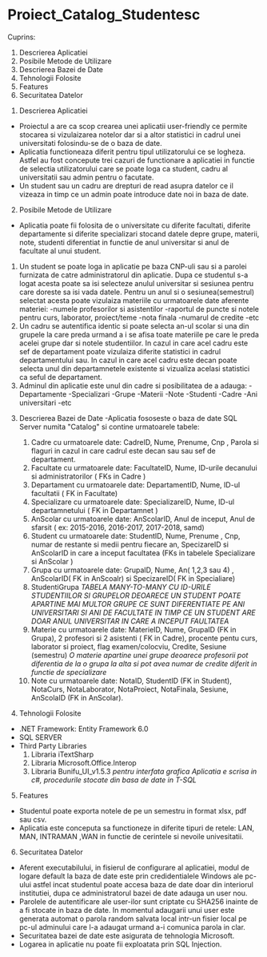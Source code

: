 # Proiect_Catalog_Studentesc

Cuprins:
  1) Descrierea Aplicatiei
  2) Posibile Metode de Utilizare
  3) Descrierea Bazei de Date
  4) Tehnologii Folosite
  5) Features
  6) Securitatea Datelor


1. Descrierea Aplicatiei
  - Proiectul a are ca scop crearea unei aplicatii user-friendly ce permite stocarea si vizulaizarea notelor dar si a altor statistici in cadrul unei universitati folosindu-se de o baza de date.
  - Aplicatia functioneaza diferit pentru tipul utilizatorului ce se logheza. Astfel au fost concepute trei cazuri de functionare a aplicatiei in functie de selectia utilizatorului care se poate loga ca student, cadru al universitatii sau admin pentru o facutate.
  - Un student sau un cadru are drepturi de read asupra datelor ce il vizeaza in timp ce un admin poate introduce date noi in baza de date.

2. Posibile Metode de Utilizare
  - Aplicatia poate fii folosita de o universitate cu diferite facultati, diferite departamente si diferite specializari stocand datele depre grupe, materii, note, studenti diferentiat in functie de anul universitar si anul de facultate al unui student.
  1) Un student se poate loga in aplicatie pe baza CNP-uli sau si a parolei furnizata de catre administratorul din aplicatie. Dupa ce studentul s-a logat acesta poate sa isi selecteze anulul universitar si sesiunea pentru care doreste sa isi vada datele.
    Pentru un anul si o sesiunea(semestrul) selectat acesta poate vizulaiza materiile cu urmatoarele date aferente materiei:
    -numele profesorilor si asistentilor
    -raportul de puncte si notele pentru curs, laborator, proiect/teme
    -nota finala
    -numarul de credite
    -etc
  2) Un cadru se autentifica identic si poate selecta an-ul scolar si una din grupele la care preda urmand a i se afisa toate materiile pe care le preda acelei grupe dar si notele studentiilor.
     In cazul in care acel cadru este sef de departament poate vizulaiza diferite statistici in cadrul departamentului sau.
     In cazul in care acel cadru este decan poate selecta unul din departamnetele existente si vizualiza acelasi statistici ca seful de departament.
  3) Adminul din aplicatie este unul din cadre si posibilitatea de a adauga:
     -Departamente
     -Specializari
     -Grupe
     -Materii
     -Note
     -Studenti
     -Cadre
     -Ani universitari
     -etc
    
3. Descrierea Bazei de Date
  -Aplicatia fososeste o baza de date SQL Server numita "Catalog" si contine urmatoarele tabele:
    1) Cadre cu urmatoarele date: CadreID, Nume, Prenume, Cnp , Parola si flaguri in cazul in care cadrul este decan sau sau sef de departament.
    2) Facultate cu urmatoarele date: FacultateID, Nume, ID-urile decanului si administratorilor ( FKs in Cadre )
    3) Departament cu urmatoarele date: DepartamentID, Nume, ID-ul facultatii ( FK in Facultate)
    4) Specializare cu urmatoarele date: SpecializareID, Nume, ID-ul departamnetului ( FK in Departamnet )
    5) AnScolar cu urmatoarele date: AnScolarID, Anul de inceput, Anul de sfarsit ( ex: 2015-2016, 2016-2017, 2017-2018, samd)
    6) Student cu urmatoarele date: StudentID, Nume, Prenume , Cnp, numar de restante si medii pentru fiecare an, SpecizareID si AnScolarID in care a inceput facultatea (FKs in tabelele Specializare si AnScolar )
    7) Grupa cu urmatoarele date: GrupaID, Nume, An( 1,2,3 sau 4) , AnScolarID( FK in AnScoalr) si SpecizareID( FK in Specialiare)
    8) StudentiGrupa *TABELA MANY-TO-MANY CU ID-URILE STUDENTIILOR SI GRUPELOR DEOARECE UN STUDENT POATE APARTINE MAI MULTOR GRUPE CE SUNT DIFERENTIATE PE ANI UNIVERSITARI SI ANI DE FACULTATE IN TIMP CE UN STUDENT ARE DOAR ANUL UNIVERSITAR IN CARE A INCEPUT FAULTATEA*
    9) Materie cu urmatoarele date: MaterieID, Nume, GrupaID (FK in Grupa), 2 profesori si 2 asistenti ( FK in Cadre), procente pentu curs, laborator si proiect, flag examen/colocviu, Credite, Sesiune (semestru) *O materie apartine unei grupe deoarece profesorii pot diferentia de la o grupa la alta si pot avea numar de credite diferit in functie de specializare*
    10) Note cu urmatoarele date: NotaID, StudentID (FK in Student), NotaCurs, NotaLaborator, NotaProiect, NotaFinala, Sesiune, AnScolaID (FK in AnScolar).
  
  
4. Tehnologii Folosite
  - .NET Framework: Entity Framework 6.0 
  - SQL SERVER
  - Third Party Libraries
    1) Libraria iTextSharp
    2) Libraria Microsoft.Office.Interop
    3) Libraria Bunifu_UI_v1.5.3  *pentru interfata grafica*
  *Aplicatia e scrisa in c#, procedurile stocate din basa de date in T-SQL*
  
  
  
  
5. Features
  - Studentul poate exporta notele de pe un semestru in format xlsx, pdf sau csv.
  - Aplicatia este conceputa sa functioneze in diferite tipuri de retele: LAN, MAN, INTRAMAN ,WAN in functie de cerintele si nevoile univesitatii.
  
  
6. Securitatea Datelor
  - Aferent executabilului, in fisierul de configurare al aplicatiei, modul de logare default la baza de date este prin credidentialele Windows ale pc-ului astfel incat studentul poate accesa baza de date doar din interiorul institutiei, dupa ce administratorul bazei de date adauga un user nou.
  - Parolele de autentificare ale user-ilor sunt criptate cu SHA256 inainte de a fi stocate in baza de date. In momentul adaugarii unui user este generata automat o parola random salvata local intr-un fisier local pe pc-ul adminului care l-a adaugat urmand a-i comunica parola in clar.
 - Securitatea bazei de date este asigurata de tehnologia Microsoft.
 - Logarea in aplicatie nu poate fii exploatata prin SQL Injection.
  
  
  
